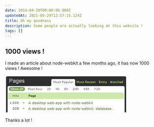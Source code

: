 ```yaml
---
date: 2014-04-28T00:00:00.000Z
updatedAt: 2021-05-24T12:57:15.124Z
title: Oh my goodness
description: Some people are actually looking at this website !
tags: []
---
```


## 1000 views !

I made an article about node-webkit a few months ago, it has now 1000 views ! Awesome !

![1000 views !](../../../public/assets/contentful/4aPgcbC9uKBs4SVnnne1IC/21888b824f255bedae78de9a7f3f7b4b/analytics.jpg)

Thanks a lot !
